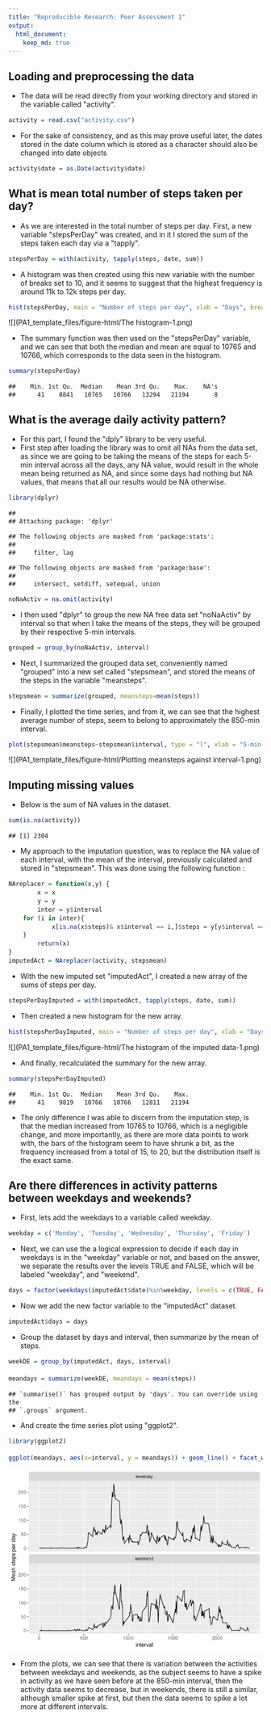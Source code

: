 ```yaml
---
title: "Reproducible Research: Peer Assessment 1"
output: 
  html_document:
    keep_md: true
---
```




## Loading and preprocessing the data

- The data will be read directly from your working directory and stored in the variable called "activity".


```r
activity = read.csv("activity.csv")
```

- For the sake of consistency, and as this may prove useful later, the dates stored in the date column which is stored as a character should also be changed into date objects


```r
activity$date = as.Date(activity$date)
```

## What is mean total number of steps taken per day?

- As we are interested in the total number of steps per day. First, a new variable "stepsPerDay" was created, and in it I stored the sum of the steps taken each day via a "tapply".


```r
stepsPerDay = with(activity, tapply(steps, date, sum))
```

- A histogram was then created using this new variable with the number of breaks set to 10, and it seems to suggest that the highest frequency is around 11k to 12k steps per day.


```r
hist(stepsPerDay, main = "Number of steps per day", xlab = "Days", breaks = 10)
```

![](PA1_template_files/figure-html/The histogram-1.png)<!-- -->

- The summary function was then used on the "stepsPerDay" variable, and we can see that both the median and mean are equal to 10765 and 10766, which corresponds to the data seen in the histogram.


```r
summary(stepsPerDay)
```

```
##    Min. 1st Qu.  Median    Mean 3rd Qu.    Max.    NA's 
##      41    8841   10765   10766   13294   21194       8
```

## What is the average daily activity pattern?

- For this part, I found the "dply" library to be very useful.
- First step after loading the library was to omit all NAs from the data set, as since we are going to be taking the means of the steps for each 5-min interval across all the days, any NA value, would result in the whole mean being returned as NA, and since some days had nothing but NA values, that means that all our results would be NA otherwise.


```r
library(dplyr)
```

```
## 
## Attaching package: 'dplyr'
```

```
## The following objects are masked from 'package:stats':
## 
##     filter, lag
```

```
## The following objects are masked from 'package:base':
## 
##     intersect, setdiff, setequal, union
```

```r
noNaActiv = na.omit(activity)
```

- I then used "dplyr" to group the new NA free data set "noNaActiv" by interval so that when I take the means of the steps, they will be grouped by their respective 5-min intervals.


```r
grouped = group_by(noNaActiv, interval)
```

- Next, I summarized the grouped data set, conveniently named "grouped" into a new set called "stepsmean", and stored the means of the steps in the variable "meansteps".


```r
stepsmean = summarize(grouped, meansteps=mean(steps))
```

- Finally, I plotted the time series, and from it, we can see that the highest average number of steps, seem to belong to approximately the 850-min interval.


```r
plot(stepsmean$meansteps~stepsmean$interval, type = "l", xlab = "5-min intervals", ylab = "Mean steps across all days", main="Mean steps per 5-min interval across all days")
```

![](PA1_template_files/figure-html/Plotting meansteps against interval-1.png)<!-- -->

## Imputing missing values

- Below is the sum of NA values in the dataset.


```r
sum(is.na(activity))
```

```
## [1] 2304
```

- My approach to the imputation question, was to replace the NA value of each interval, with the mean of the interval, previously calculated and stored in "stepsmean". This was done using the following function :


```r
NAreplacer = function(x,y) {
        x = x
        y = y
        inter = y$interval
    for (i in inter){
            x[is.na(x$steps)& x$interval == i,]$steps = y[y$interval == i,]$meansteps
    }
        return(x)
}
imputedAct = NAreplacer(activity, stepsmean)
```

- With the new imputed set "imputedAct", I created a new array of the sums of steps per day.


```r
stepsPerDayImputed = with(imputedAct, tapply(steps, date, sum))
```

- Then created a new histogram for the new array.


```r
hist(stepsPerDayImputed, main = "Number of steps per day", xlab = "Days", breaks = 10)
```

![](PA1_template_files/figure-html/The histogram of the imputed data-1.png)<!-- -->

- And finally, recalculated the summary for the new array.


```r
summary(stepsPerDayImputed)
```

```
##    Min. 1st Qu.  Median    Mean 3rd Qu.    Max. 
##      41    9819   10766   10766   12811   21194
```

- The only difference I was able to discern from the imputation step, is that the median increased from 10765 to 10766, which is a negligible change, and more importantly, as there are more data points to work with, the bars of the histogram seem to have shrunk a bit, as the frequency increased from a total of 15, to 20, but the distribution itself is the exact same.

## Are there differences in activity patterns between weekdays and weekends?

- First, lets add the weekdays to a variable called weekday.


```r
weekday = c('Monday', 'Tuesday', 'Wednesday', 'Thursday', 'Friday')
```

- Next, we can use the a logical expression to decide if each day in weekdays is in the "weekday" variable or not, and based on the answer, we separate the results over the levels TRUE and FALSE, which will be labeled "weekday", and "weekend".


```r
days = factor(weekdays(imputedAct$date)%in%weekday, levels = c(TRUE, FALSE), labels = c("weekday", "weekend"))
```

- Now we add the new factor variable to the "imputedAct" dataset.


```r
imputedAct$days = days
```

- Group the dataset by days and interval, then summarize by the mean of steps.


```r
weekDE = group_by(imputedAct, days, interval)

meandays = summarize(weekDE, meandays = mean(steps))
```

```
## `summarise()` has grouped output by 'days'. You can override using the
## `.groups` argument.
```

- And create the time series plot using "ggplot2".


```r
library(ggplot2)

ggplot(meandays, aes(x=interval, y = meandays)) + geom_line() + facet_wrap(.~days, ncol = 1) + ylab(label = "Mean steps per day")
```

![](PA1_template_files/figure-html/Timeseries-1.png)<!-- -->

- From the plots, we can see that there is variation between the activities between weekdays and weekends, as the subject seems to have a spike in activity as we have seen before at the 850-min interval, then the activity data seems to decrease, but in weekends, there is still a similar, although smaller spike at first, but then the data seems to spike a lot more at different intervals.
